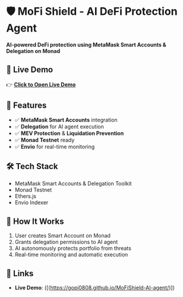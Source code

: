 # 🛡️ MoFi Shield - AI DeFi Protection Agent

**AI-powered DeFi protection using MetaMask Smart Accounts & Delegation on Monad**

## 🎯 Live Demo
👉 **[Click to Open Live Demo](https://gopi0808.github.io/MoFiShield-AI-agent/)**

## 🚀 Features
- ✅ **MetaMask Smart Accounts** integration
- ✅ **Delegation** for AI agent execution
- ✅ **MEV Protection** & **Liquidation Prevention**
- ✅ **Monad Testnet** ready
- ✅ **Envio** for real-time monitoring


## 🛠️ Tech Stack
- MetaMask Smart Accounts & Delegation Toolkit
- Monad Testnet
- Ethers.js
- Envio Indexer

## 📖 How It Works
1. User creates Smart Account on Monad
2. Grants delegation permissions to AI agent
3. AI autonomously protects portfolio from threats
4. Real-time monitoring and automatic execution

## 🔗 Links
- **Live Demo**: ([(https://gopi0808.github.io/MoFiShield-AI-agent/)])
